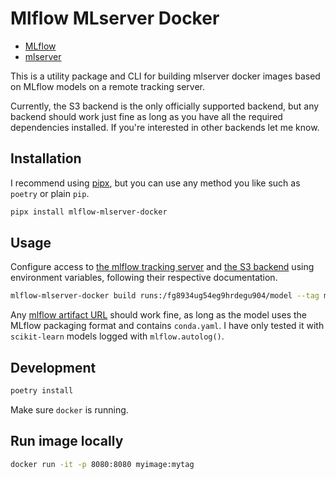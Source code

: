 # Mlflow MLserver Docker

- [MLflow](https://mlflow.org/)
- [mlserver](https://mlserver.readthedocs.io/)

This is a utility package and CLI for building mlserver docker images based on MLflow models on a
remote tracking server.

Currently, the S3 backend is the only officially supported backend, but any backend should work just
fine as long as you have all the required dependencies installed. If you're interested in other
backends let me know.

## Installation

I recommend using [pipx](https://pypa.github.io/pipx/), but you can use any method you like such as
`poetry` or plain `pip`.

```sh
pipx install mlflow-mlserver-docker
```

## Usage

Configure access to
[the mlflow tracking server](https://mlflow.org/docs/latest/tracking.html#where-runs-are-recorded)
and
[the S3 backend](https://boto3.amazonaws.com/v1/documentation/api/latest/guide/credentials.html#configuring-credentials)
using environment variables, following their respective documentation.

```sh
mlflow-mlserver-docker build runs:/fg8934ug54eg9hrdegu904/model --tag myimage:mytag
```

Any
[mlflow artifact URL](https://mlflow.org/docs/latest/python_api/mlflow.artifacts.html#mlflow.artifacts.download_artifacts)
should work fine, as long as the model uses the MLflow packaging format and contains `conda.yaml`. I
have only tested it with `scikit-learn` models logged with `mlflow.autolog()`.

## Development

```sh
poetry install
```

Make sure `docker` is running.

## Run image locally

```sh
docker run -it -p 8080:8080 myimage:mytag
```

